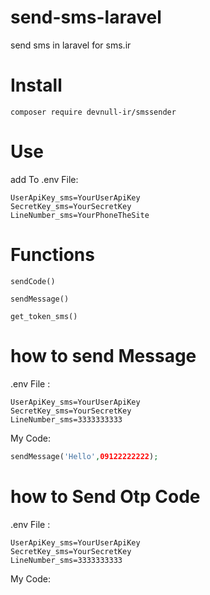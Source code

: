 # send-sms-laravel
send sms in laravel for sms.ir

# Install
`composer require devnull-ir/smssender`

# Use 
add To .env File:
```env
UserApiKey_sms=YourUserApiKey
SecretKey_sms=YourSecretKey
LineNumber_sms=YourPhoneTheSite
```
# Functions

`sendCode()`

`sendMessage()`

`get_token_sms()`

# how to send Message

.env File :

```env
UserApiKey_sms=YourUserApiKey
SecretKey_sms=YourSecretKey
LineNumber_sms=3333333333
```

My Code:

```php
sendMessage('Hello',09122222222);
```

# how to Send Otp Code

.env File :

```env
UserApiKey_sms=YourUserApiKey
SecretKey_sms=YourSecretKey
LineNumber_sms=3333333333
```

My Code:
